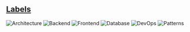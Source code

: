
## [Labels](https://github.com/murka/learning/labels)

![Architecture](https://img.shields.io/badge/Architecture-FEFEE3.svg?style=for-the-badge&link=https://github.com/murka/learning/labels/Architecture) ![Backend](https://img.shields.io/badge/Backend-4C956C.svg?style=for-the-badge&link=https://github.com/murka/learning/labels/Backend) ![Frontend](https://img.shields.io/badge/Frontend-2C6E49.svg?style=for-the-badge&link=https://github.com/murka/learning/labels/Frontend) ![Database](https://img.shields.io/badge/Database-3EB3D3.svg?style=for-the-badge&link=https://github.com/murka/learning/labels/Database) ![DevOps](https://img.shields.io/badge/DevOps-1D76DB.svg?style=for-the-badge&link=https://github.com/murka/learning/labels/DevOps) ![Patterns](https://img.shields.io/badge/Patterns-D68C45.svg?style=for-the-badge&link=https://github.com/murka/learning/labels/Patterns)
